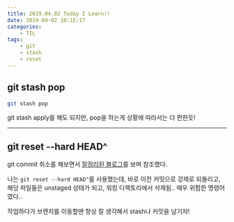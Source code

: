 ```yaml
---
title: 2019.04.02 Today I Learn!!
date: 2019-04-02 10:15:17
categories:
    - TIL
tags:
    - git
    - stash
    - reset
---
```


## git stash pop

```bash
git stash pop
```

git stash apply를 해도 되지만, pop을 하는게 상황에 따라서는 더 편한듯!

---

## git reset --hard HEAD^

git commit 취소를 해보면서 [잘정리된 블로그](https://gmlwjd9405.github.io/2018/05/25/git-add-cancle.html)를 보며 참조했다.

나는 `git reset --hard HEAD^`를 사용했는데,
바로 이전 커밋으로 강제로 되돌리고, 해당 파일들은 unstaged 상태가 되고, 워킹 디렉토리에서 삭제됨..
매우 위험한 명령어였다..

작업하다가 브랜치를 이동할땐 항상 잘 생각해서 stash나 커밋을 남기자!
